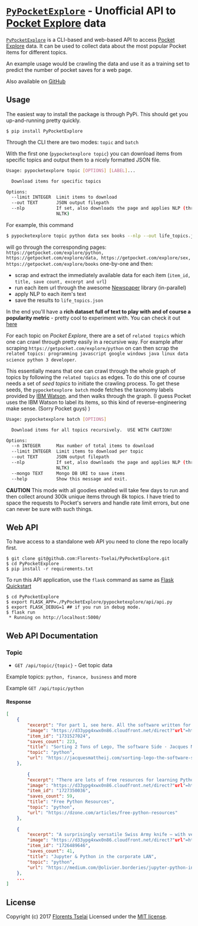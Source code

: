 # [`PyPocketExplore`](http://tselai.com/pypocketexplore-collecting-exploring-predicting-pocket-items-machine-learning.html) - Unofficial API to [Pocket Explore](https://getpocket.com/explore/) data

[`PyPocketExplore`](http://tselai.com/pypocketexplore-collecting-exploring-predicting-pocket-items-machine-learning.html) 
is a CLI-based and web-based API to access [Pocket Explore](https://getpocket.com/explore/) data.
It can be used to collect data about the most popular Pocket items for different topics.

An example usage would be crawling the data and use it as a training set to predict the number of pocket saves for a web page.

Also available on [GitHub](https://github.com/Florents-Tselai/PyPocketExplore)

## Usage

The easiest way to install the package is through PyPi.
This should get you up-and-running pretty quickly.
```shell
$ pip install PyPocketExplore
```

Through the CLI there are two modes: `topic` and `batch`

With the first one (`pypocketexplore topic`) you can download items from specific topics and output them to a nicely formatted JSON file.

```bash
Usage: pypocketexplore topic [OPTIONS] [LABEL]...

  Download items for specific topics

Options:
  --limit INTEGER  Limit items to download
  --out TEXT       JSON output filepath
  --nlp            If set, also downloads the page and applies NLP (through
                   NLTK)
```

For example, this command
```bash
$ pypocketexplore topic python data sex books --nlp --out life_topics.json
```
will go through the corresponding pages: 
`https://getpocket.com/explore/python, https://getpocket.com/explore/data, https://getpocket.com/explore/sex, https://getpocket.com/explore/books`
one-by-one and then:

* scrap and extract the immediately available data for each item (`item_id, title, save count, excerpt and url`)
* run each item url through the awesome [Newspaper](http://newspaper.readthedocs.io/en/latest/) library (in-parallel)
* apply NLP to each item's text
* save the results to `life_topics.json`

In the end you'll have a **rich dataset full of text to play with and of course a popularity metric** - pretty cool to experiment with.
You can check it out [here](https://tselai.com/data/life_topics.json)

For each topic on *Pocket Explore*, there are a set of `related topics` which one can crawl through pretty easily
in a recursive way.
For example after scraping `https://getpocket.com/explore/python` on can then scrap the 
`related topics: programming javascript google windows java linux data science python 3 developer`.

This essentially means that one can crawl through the whole graph of topics by following the `related topics` as edges. 
To do this one of course needs a set of *seed topics* to initiate the crawling process.
To get these seeds, the `pypocketexplore batch` mode fetches the taxonomy labels provided by [IBM Watson](https://www.ibm.com/watson/developercloud/doc/natural-language-understanding/categories.html).
and then walks through the graph.
(I guess Pocket uses the IBM Watson to label its items, so this kind of reverse-engineering make sense. (Sorry Pocket guys) )

```bash
Usage: pypocketexplore batch [OPTIONS]

  Download items for all topics recursively.  USE WITH CAUTION!

Options:
  --n INTEGER      Max number of total items to download
  --limit INTEGER  Limit items to download per topic
  --out TEXT       JSON output filepath
  --nlp            If set, also downloads the page and applies NLP (through
                   NLTK)
  --mongo TEXT     Mongo DB URI to save items
  --help           Show this message and exit.
```

**CAUTION**
This mode with all goodies enabled will take few days to run and then collect around 300k unique items
through 8k topics.
I have tried to space the requests to Pocket's servers and handle rate limit errors, 
but one can never be sure with such things.

## Web API

To have access to a standalone web API you need to clone the repo locally first.
```shell
$ git clone git@github.com:Florents-Tselai/PyPocketExplore.git
$ cd PyPocketExplore
$ pip install -r requirements.txt
```

To run this API application, use the `flask` command as same as [Flask Quickstart](http://flask.pocoo.org/docs/0.12/quickstart/)

```shell
$ cd PyPocketExplore
$ export FLASK_APP=./PyPocketExplore/pypocketexplore/api/api.py
$ export FLASK_DEBUG=1 ## if you run in debug mode.
$ flask run
 * Running on http://localhost:5000/
```

## Web API Documentation

### Topic

* `GET /api/topic/{topic}` - Get topic data

Example topics: `python, finance, business` and more

Example `GET /api/topic/python`

#### Response

```json
[
    {
        "excerpt": "For part 1, see here. All the software written for this project is in Python. I’m not an expert python programmer, far from it but the huge number of available libraries and the fact that I can make some sense of it all without having spent a lifetime in Python made this a fairly obvious choice.",
        "image": "https://d33ypg4xwx0n86.cloudfront.net/direct?"url"=https%3A%2F%2Fjacquesmattheij.com%2Fusb-microscope.jpg&resize=w750",
        "item_id": "1731527024",
        "saves_count": 223,
        "title": "Sorting 2 Tons of Lego, The software Side · Jacques Mattheij",
        "topic": "python",
        "url": "https://jacquesmattheij.com/sorting-lego-the-software-side"
    },
    
        {
        "excerpt": "There are lots of free resources for learning Python available now. I wrote about some of them way back in 2013, but there’s even more now then there was then! In this article, I want to share these resources with you.",
        "image": "https://d33ypg4xwx0n86.cloudfront.net/direct?"url"=https%3A%2F%2Fdz2cdn1.dzone.com%2Fstorage%2Farticle-thumb%2F5158392-thumb.jpg&resize=w750",
        "item_id": "1727350036",
        "saves_count": 59,
        "title": "Free Python Resources",
        "topic": "python",
        "url": "https://dzone.com/articles/free-python-resources"
    },
    
    {
        "excerpt": "A surprisingly versatile Swiss Army knife — with very long blades!TL;DRWe (an investment bank in the Eurozone) are deploying Jupyter and the Python scientific stack in a corporate environment to provide employees and contractors with an interactive computing environment with to help them leve",
        "image": "https://d33ypg4xwx0n86.cloudfront.net/direct?"url"=https%3A%2F%2Fcdn-"image"s-1.medium.com%2Fmax%2F1600%2F1%2AmeN9gfB_nuwmGGwLQzhVQA.png&resize=w750",
        "item_id": "1726489646",
        "saves_count": 41,
        "title": "Jupyter & Python in the corporate LAN",
        "topic": "python",
        "url": "https://medium.com/@olivier.borderies/jupyter-python-in-the-corporate-lan-109e2ffde897"
    },
    ...
]
```


License
-------

Copyright (c) 2017 [Florents Tselai](https://tselai.com)
Licensed under the [MIT license](http://opensource.org/licenses/MIT).
